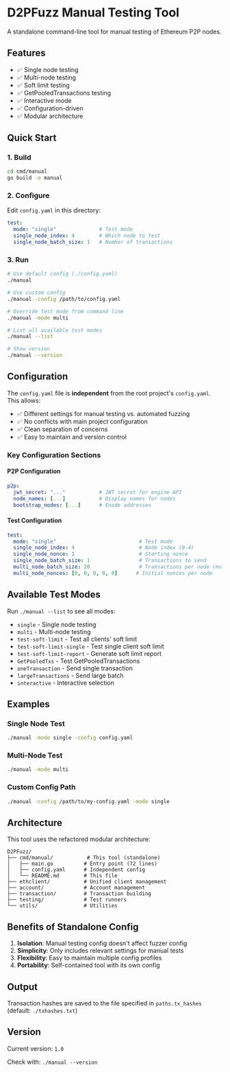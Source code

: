 # D2PFuzz Manual Testing Tool

A standalone command-line tool for manual testing of Ethereum P2P nodes.

## Features

- ✅ Single node testing
- ✅ Multi-node testing
- ✅ Soft limit testing
- ✅ GetPooledTransactions testing
- ✅ Interactive mode
- ✅ Configuration-driven
- ✅ Modular architecture

## Quick Start

### 1. Build

```bash
cd cmd/manual
go build -o manual
```

### 2. Configure

Edit `config.yaml` in this directory:

```yaml
test:
  mode: "single"              # Test mode
  single_node_index: 4        # Which node to test
  single_node_batch_size: 1   # Number of transactions
```

### 3. Run

```bash
# Use default config (./config.yaml)
./manual

# Use custom config
./manual -config /path/to/config.yaml

# Override test mode from command line
./manual -mode multi

# List all available test modes
./manual --list

# Show version
./manual --version
```

## Configuration

The `config.yaml` file is **independent** from the root project's `config.yaml`. This allows:

- ✅ Different settings for manual testing vs. automated fuzzing
- ✅ No conflicts with main project configuration
- ✅ Clean separation of concerns
- ✅ Easy to maintain and version control

### Key Configuration Sections

#### P2P Configuration
```yaml
p2p:
  jwt_secret: "..."           # JWT secret for engine API
  node_names: [...]           # Display names for nodes
  bootstrap_nodes: [...]      # Enode addresses
```

#### Test Configuration
```yaml
test:
  mode: "single"                           # Test mode
  single_node_index: 4                     # Node index (0-4)
  single_node_nonce: 1                     # Starting nonce
  single_node_batch_size: 1                # Transactions to send
  multi_node_batch_size: 20                # Transactions per node (multi mode)
  multi_node_nonces: [0, 0, 0, 0, 0]      # Initial nonces per node
```

## Available Test Modes

Run `./manual --list` to see all modes:

- `single` - Single node testing
- `multi` - Multi-node testing
- `test-soft-limit` - Test all clients' soft limit
- `test-soft-limit-single` - Test single client soft limit
- `test-soft-limit-report` - Generate soft limit report
- `GetPooledTxs` - Test GetPooledTransactions
- `oneTransaction` - Send single transaction
- `largeTransactions` - Send large batch
- `interactive` - Interactive selection

## Examples

### Single Node Test
```bash
./manual -mode single -config config.yaml
```

### Multi-Node Test
```bash
./manual -mode multi
```

### Custom Config Path
```bash
./manual -config /path/to/my-config.yaml -mode single
```

## Architecture

This tool uses the refactored modular architecture:

```
D2PFuzz/
├── cmd/manual/           # This tool (standalone)
│   ├── main.go          # Entry point (72 lines)
│   ├── config.yaml      # Independent config
│   └── README.md        # This file
├── ethclient/           # Unified client management
├── account/             # Account management
├── transaction/         # Transaction building
├── testing/             # Test runners
└── utils/               # Utilities
```

## Benefits of Standalone Config

1. **Isolation**: Manual testing config doesn't affect fuzzer config
2. **Simplicity**: Only includes relevant settings for manual tests
3. **Flexibility**: Easy to maintain multiple config profiles
4. **Portability**: Self-contained tool with its own config

## Output

Transaction hashes are saved to the file specified in `paths.tx_hashes` (default: `./txhashes.txt`)

## Version

Current version: `1.0`

Check with: `./manual --version`

